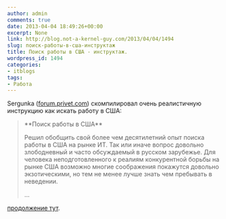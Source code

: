 ```yaml
---
author: admin
comments: true
date: 2013-04-04 18:49:26+00:00
excerpt: None
link: http://blog.not-a-kernel-guy.com/2013/04/04/1494
slug: поиск-работы-в-сша-инструктаж
title: Поиск работы в США - инструктаж.
wordpress_id: 1494
categories:
- itblogs
tags:
- Работа
---
```


Sergunka ([forum.privet.com](https://forum.privet.com/viewtopic.php?p=5439195#p5439195)) скомпилировал очень реалистичную инструкцию как искать работу в США:



<blockquote>**Поиск работы в США**

Решил обобщить свой более чем десятилетний опыт поиска работы в США на рынке ИТ. Так или иначе вопрос довольно злободневный и часто обсуждаемый в русском зарубежье.
Для человека неподготовленного к реалиям конкурентной борьбы на рынке США возможно многие соображения покажутся довольно экзотическими, но тем не менее лучше знать чем пребывать в неведении.

...</blockquote>



[продолжение тут](https://forum.privet.com/viewtopic.php?p=5439195#p5439195).
